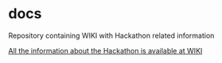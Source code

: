 docs
====

Repository containing WIKI with Hackathon related information


[All the information about the Hackathon is available at WIKI](https://github.com/warsjawa-microservice-hackathon/docs/wiki)
